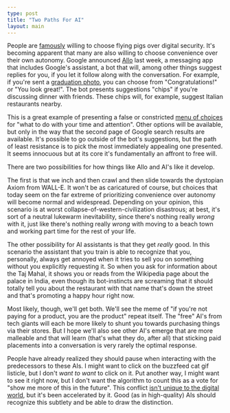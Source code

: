 ```yaml
---
type: post
title: "Two Paths For AI"
layout: main
---
```

People are [famously][dancing pigs] willing to choose flying pigs over digital security. It's becoming apparent that many are also willing to choose convenience over their own autonomy. Google announced [Allo][allo] last week, a messaging app that includes Google's assistant, a bot that will, among other things suggest replies for you, if you let it follow along with the conversation. For example, if you're sent a [graduation photo][graduation], you can choose from "Congratulations!" or "You look great!". The bot presents suggestions "chips" if you're discussing dinner with friends. These chips will, for example, suggest Italian restaurants nearby.

This is a great example of presenting a false or constricted [menu of choices][tristan] for "what to do with your time and attention". Other options will be available, but only in the way that the second page of Google search results are available. It's possible to go outside of the bot's suggestions, but the path of least resistance is to pick the most immediately appealing one presented. It seems innocuous but at its core it's fundamentally an affront to free will.

There are two possibilities for how things like Allo and AI's like it develop.

The first is that we inch and then crawl and then slide towards the dystopian Axiom from WALL-E. It won't be as caricatured of course, but choices that today seem on the far extreme of prioritizing convenience over autonomy will become normal and widespread. Depending on your opinion, this scenario is at worst collapse-of-western-civilization disastrous; at best, it's sort of a neutral lukewarm inevitability, since there's nothing really *wrong* with it, just like there's nothing really *wrong* with moving to a beach town and working part time for the rest of your life.

The other possibility for AI assistants is that they get *really* good. In this scenario the assistant that you train is able to recognize that you, personally, always get annoyed when it tries to sell you on something without you explicitly requesting it. So when you ask for information about the Taj Mahal, it shows you or reads from the Wikipedia page about the palace in India, even though its bot-instincts are screaming that it should totally tell you about the restaurant with that name that's down the street and that's promoting a happy hour right now.

Most likely, though, we'll get both. We'll see the meme of "if you're not paying for a product, you are the product" repeat itself. The "free" AI's from tech giants will each be more likely to shunt you towards purchasing things via their stores. But I hope we'll also see other AI's emerge that are more malleable and that will learn (that's what they do, after all) that sticking paid placements into a conversation is very rarely the optimal response.

People have already realized they should pause when interacting with the predecessors to these AIs. I might want to click on the buzzfeed cat gif listicle, but I don't *want to want* to click on it. Put another way, I might want to see it right now, but I don't want the algorithm to count this as a vote for "show me more of this in the future". This conflict [isn't unique to the digital world][newyorker], but it's been accelerated by it. Good (as in high-quality) AIs should recognize this subtlety and be able to draw the distinction.

[allo]: https://googleblog.blogspot.com/2016/05/allo-duo-apps-messaging-video.html
[dancing pigs]: https://en.wikipedia.org/wiki/Dancing_pigs
[graduation]: http://www.theverge.com/2016/5/18/11699122/google-allo-messaging-app-announced-io-2016
[tristan]: https://medium.com/swlh/how-technology-hijacks-peoples-minds-from-a-magician-and-google-s-design-ethicist-56d62ef5edf3
[newyorker]: http://newyorker.tumblr.com/post/142796197961/a-cartoon-by-william-haefeli-see-more-cartoons
